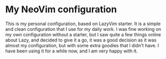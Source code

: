 # My NeoVim configuration

This is my personal configuration, based on LazyVim starter. It is a simple and clean configuration that I use for my daily work. I was fine working on my own configuration without a starter, but I saw quite a few things online about Lazy, and decided to give it a go, it was a good decision as it was almost my configuration, but with some extra goodies that I didn't have. I have been using it for a while now, and I am very happy with it.


